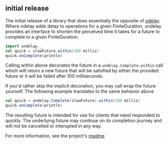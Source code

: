 ## initial release

The initial release of a library that does essentially the opposite of [odelay](https://github.com/softprops/odelay#readme). Where odelay adds delay to operations for a given FiniteDuration, undelay provides an interface to shorten the perceived time it takes for a future to complete to a given FiniteDuration.

```scala
import undelay._
val quick = slowFuture.within(100 millis)
quick.onComplete(println)
```

Calling within above decorates the future in a `undelay.Complete.within` call which will return a new future that will be satisfied by either the provided future or it will be failed after 100 milliseconds.

If you'd rather skip the implicit decoration, you may call wrap the future yourself. The following example translates to the same behavior above

```scala
val quick = undelay.Complete(slowFuture).within(100 millis)
quick.onComplete(println)
```

The resulting future is intended for use for clients that need responded to quickly. The underlying future may continue on its completion journey and will not be cancelled or interupted in any way.

For more information, see the project's [readme](https://github.com/softprops/undelay#readme)


